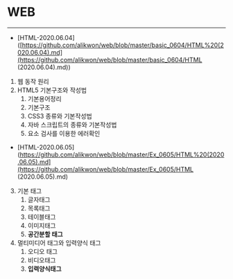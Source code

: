 # WEB

------

- [HTML-2020.06.04]([https://github.com/alikwon/web/blob/master/basic_0604/HTML%20(2020.06.04).md](https://github.com/alikwon/web/blob/master/basic_0604/HTML (2020.06.04).md))

1. 웹 동작 원리
2. HTML5 기본구조와 작성법
   1. 기본용어정리
   2. 기본구조
   3. CSS3 종류와 기본작성법
   4. 자바 스크립트의 종류와 기본작성법
   5. 요소 검사를 이용한 에러확인



- [HTML-2020.06.05](https://github.com/alikwon/web/blob/master/Ex_0605/HTML%20(2020.06.05).md](https://github.com/alikwon/web/blob/master/Ex_0605/HTML (2020.06.05).md)

3. 기본 태그
   1. 글자태그
   2. 목록태그
   3. 테이블태그
   4. 이미지태그
   5. **공간분할 태그**
4. 멀티미디어 태그와 입력양식 태그
   1. 오디오 태그
   2. 비디오태그
   3. **입력양식태그**